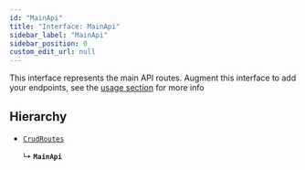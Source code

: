 ```yaml
---
id: "MainApi"
title: "Interface: MainApi"
sidebar_label: "MainApi"
sidebar_position: 0
custom_edit_url: null
---
```


This interface represents the main API routes.
Augment this interface to add your endpoints, see the [usage section](/docs/usage/basic-usage) for more info

## Hierarchy

- [`CrudRoutes`](../modules.md#crudroutes-14)

  ↳ **`MainApi`**
